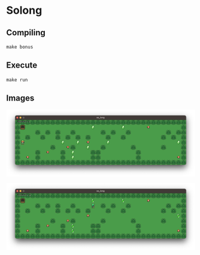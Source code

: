 # Solong

## Compiling
```
make bonus
```
## Execute
```
make run
```

## Images
![SoLong](https://raw.githubusercontent.com/arsalas/42_Cursus/main/solong/images/screen_01.png)

![SoLong](https://raw.githubusercontent.com/arsalas/42_Cursus/main/solong/images/screen_02.png)